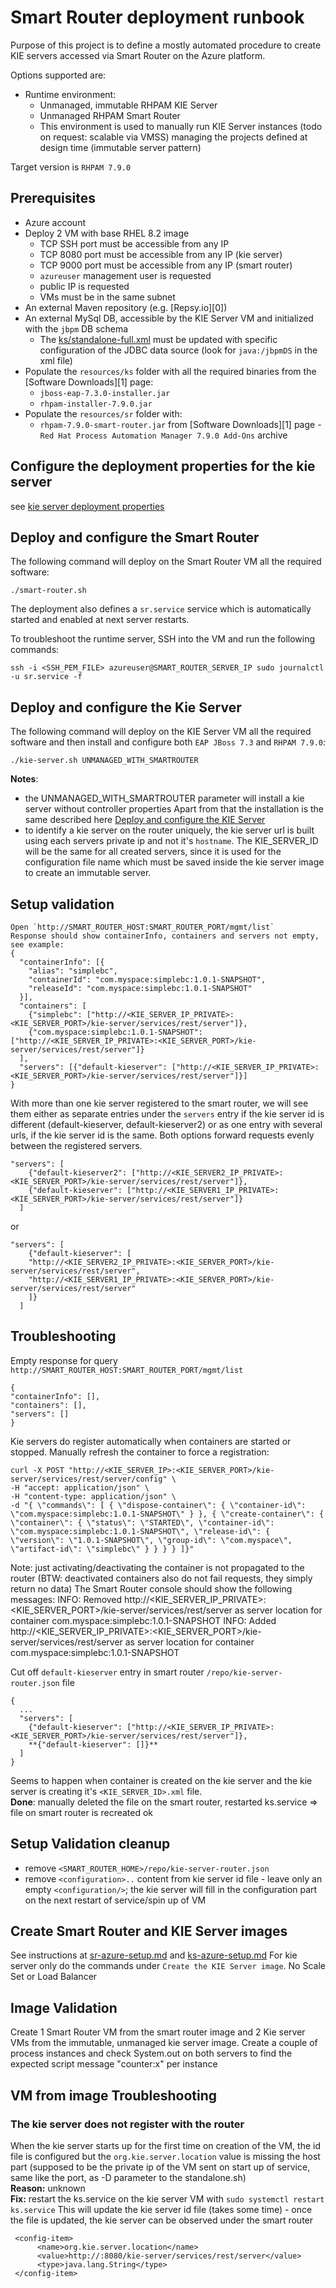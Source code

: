 # Smart Router deployment runbook
Purpose of this project is to define a mostly automated procedure to create KIE servers accessed via Smart Router on the Azure platform.

Options supported are:
* Runtime environment:
  * Unmanaged, immutable RHPAM KIE Server
  * Unmanaged RHPAM Smart Router
  * This environment is used to manually run KIE Server instances (todo on request: scalable via VMSS) managing the projects defined at
  design time (immutable server pattern)

Target version is `RHPAM 7.9.0`

## Prerequisites
* Azure account
* Deploy 2 VM with base RHEL 8.2 image
  * TCP SSH port must be accessible from any IP
  * TCP 8080 port must be accessible from any IP (kie server)
  * TCP 9000 port must be accessible from any IP (smart router)
  * `azureuser` management user is requested
  * public IP is requested
  * VMs must be in the same subnet
* An external Maven repository (e.g. [Repsy.io][0])
* An external MySql DB, accessible by the KIE Server VM and initialized with the `jbpm` DB schema
  * The [ks/standalone-full.xml](./ks/standalone-full.xml) must be updated with specific configuration of the JDBC 
  data source (look for `java:/jbpmDS` in the xml file)
* Populate the `resources/ks` folder with all the required binaries from the [Software Downloads][1] page:
    * `jboss-eap-7.3.0-installer.jar`
    * `rhpam-installer-7.9.0.jar`
* Populate the `resources/sr` folder with:
  * `rhpam-7.9.0-smart-router.jar` from  [Software Downloads][1] page - `Red Hat Process Automation Manager 7.9.0 Add-Ons` archive

## Configure the deployment properties for the kie server
see [kie server deployment properties](README.md)

## Deploy and configure the Smart Router
The following command will deploy on the Smart Router VM all the required software:
```shell
./smart-router.sh
```
The deployment also defines a `sr.service` service which is automatically started and enabled at next server restarts.

To troubleshoot the runtime server, SSH into the VM and run the following commands:
```shell
ssh -i <SSH_PEM_FILE> azureuser@SMART_ROUTER_SERVER_IP sudo journalctl -u sr.service -f
```

## Deploy and configure the Kie Server
The following command will deploy on the KIE Server VM all the required software and then install and configure both
`EAP JBoss 7.3` and `RHPAM 7.9.0`:
```shell
./kie-server.sh UNMANAGED_WITH_SMARTROUTER
```
**Notes**: 
* the UNMANAGED_WITH_SMARTROUTER parameter will install a kie server without controller properties
Apart from that the installation is the same described here [Deploy and configure the KIE Server](README.md)
* to identify a kie server on the router uniquely, the kie server url is built using each servers
private ip and not it's `hostname`. The KIE_SERVER_ID will be the same for all created servers, since it
is used for the configuration file name which must be saved inside the kie server image to create an immutable server.

## Setup validation
```
Open `http://SMART_ROUTER_HOST:SMART_ROUTER_PORT/mgmt/list`
Response should show containerInfo, containers and servers not empty, see example:
{
  "containerInfo": [{
    "alias": "simplebc",
    "containerId": "com.myspace:simplebc:1.0.1-SNAPSHOT",
    "releaseId": "com.myspace:simplebc:1.0.1-SNAPSHOT"
  }],
  "containers": [
    {"simplebc": ["http://<KIE_SERVER_IP_PRIVATE>:<KIE_SERVER_PORT>/kie-server/services/rest/server"]},
    {"com.myspace:simplebc:1.0.1-SNAPSHOT": ["http://<KIE_SERVER_IP_PRIVATE>:<KIE_SERVER_PORT>/kie-server/services/rest/server"]}
  ],
  "servers": [{"default-kieserver": ["http://<KIE_SERVER_IP_PRIVATE>:<KIE_SERVER_PORT>/kie-server/services/rest/server"]}]
}
```
With more than one kie server registered to the smart router, we will see them either as separate entries under the `servers` entry
if the kie server id is different (default-kieserver, default-kieserver2) or as one entry with several urls,
if the kie server id is the same. Both options forward requests evenly between the registered servers.
```
"servers": [
    {"default-kieserver2": ["http://<KIE_SERVER2_IP_PRIVATE>:<KIE_SERVER_PORT>/kie-server/services/rest/server"]},
    {"default-kieserver": ["http://<KIE_SERVER1_IP_PRIVATE>:<KIE_SERVER_PORT>/kie-server/services/rest/server"]}
  ]
```
or
```
"servers": [
    {"default-kieserver": [
    "http://<KIE_SERVER2_IP_PRIVATE>:<KIE_SERVER_PORT>/kie-server/services/rest/server",
    "http://<KIE_SERVER1_IP_PRIVATE>:<KIE_SERVER_PORT>/kie-server/services/rest/server"
    ]}
  ]
```

## Troubleshooting
Empty response for query `http://SMART_ROUTER_HOST:SMART_ROUTER_PORT/mgmt/list`
```
{
"containerInfo": [],
"containers": [],
"servers": []
}
```
Kie servers do register automatically when containers are started or stopped. Manually refresh the container to force a registration:
```
curl -X POST "http://<KIE_SERVER_IP>:<KIE_SERVER_PORT>/kie-server/services/rest/server/config" \ 
-H "accept: application/json" \ 
-H "content-type: application/json" \ 
-d "{ \"commands\": [ { \"dispose-container\": { \"container-id\": \"com.myspace:simplebc:1.0.1-SNAPSHOT\" } }, { \"create-container\": { \"container\": { \"status\": \"STARTED\", \"container-id\": \"com.myspace:simplebc:1.0.1-SNAPSHOT\", \"release-id\": { \"version\": \"1.0.1-SNAPSHOT\", \"group-id\": \"com.myspace\", \"artifact-id\": \"simplebc\" } } } } ]}"
```
Note: just activating/deactivating the container is not propagated to the router (BTW: deactivated containers also do not fail requests, they simply return no data)
The Smart Router console should show the following messages:
INFO: Removed http://<KIE_SERVER_IP_PRIVATE>:<KIE_SERVER_PORT>/kie-server/services/rest/server as server location for container com.myspace:simplebc:1.0.1-SNAPSHOT
INFO: Added http://<KIE_SERVER_IP_PRIVATE>:<KIE_SERVER_PORT>/kie-server/services/rest/server as server location for container com.myspace:simplebc:1.0.1-SNAPSHOT

Cut off `default-kieserver` entry in smart router `/repo/kie-server-router.json` file
```
{
  ...
  "servers": [
    {"default-kieserver": ["http://<KIE_SERVER_IP_PRIVATE>:<KIE_SERVER_PORT>/kie-server/services/rest/server"]},
    **{"default-kieserver": []}**
  ]
}
```
Seems to happen when container is created on the kie server and the kie server is creating it's `<KIE_SERVER_ID>.xml` file.  
**Done**: manually deleted the file on the smart router, restarted ks.service => file on smart router is recreated ok

## Setup Validation cleanup
* remove `<SMART_ROUTER_HOME>/repo/kie-server-router.json`
* remove `<configuration>..` content from kie server id file - leave only an empty `<configuration/>`; 
the kie server will fill in the configuration part on the next restart of service/spin up of VM

## Create Smart Router and KIE Server images
See instructions at [sr-azure-setup.md](./sr-azure-setup.md) and [ks-azure-setup.md](./ks-azure-setup.md)
For kie server only do the commands under `Create the KIE Server image`. No Scale Set or Load Balancer

## Image Validation
Create 1 Smart Router VM from the smart router image and 2 Kie server VMs from the immutable, unmanaged kie server image.
Create a couple of process instances and check System.out on both servers to find the expected script message "counter:x" per instance

## VM from image Troubleshooting
### The kie server does not register with the router
When the kie server starts up for the first time on creation of the VM, the id file is configured
but the `org.kie.server.location` value is missing the host part (supposed to be the private ip of the VM
sent on start up of service, same like the port, as -D parameter to the standalone.sh)  
**Reason:** unknown  
**Fix:** restart the ks.service on the kie server VM with `sudo systemctl restart ks.service`
This will update the kie server id file (takes some time) - once the file is updated, the kie server can be
observed under the smart router
```
 <config-item>
      <name>org.kie.server.location</name>
      <value>http://:8080/kie-server/services/rest/server</value>
      <type>java.lang.String</type>
 </config-item>
```
